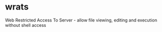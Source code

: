 wrats
=====

Web Restricted Access To Server - allow file viewing, editing and execution without shell access
